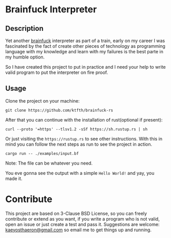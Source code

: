# Brainfuck Interpreter

## Description

Yet another [brainfuck](https://en.wikipedia.org/wiki/Brainfuck) interpreter as part of a
train, early on my career I was fascinated by the fact of create other pieces of technology as
programming language with my knowledge and learn with my failures is the best parte in my
humble option.

So I have created this project to put in practice and I need your help to write valid program
to put the interpreter on fire proof.

## Usage

Clone the project on your machine:

```
git clone https://github.com/ktfth/brainfuck-rs
```

After that you can continue with the installation of rust(optional if present):

```
curl --proto '=https' --tlsv1.2 -sSf https://sh.rustup.rs | sh
```

Or just visiting the `https://rustup.rs` to see other instructions. With this in mind
you can follow the next steps as run to see the project in action.

```
cargo run -- ./examples/input.bf
```

Note: The file can be whatever you need.

You eve gonna see the output with a simple `Hello World!` and yay, you made it.

# Contribute

This project are based on 3-Clause BSD License, so you can freely contribute or extend as
you want, if you write a program who is not valid, open an issue or just create a test
and pass it. Suggestions are welcome: kaeyosthaeron@gmail.com so email me to get things up and
running.